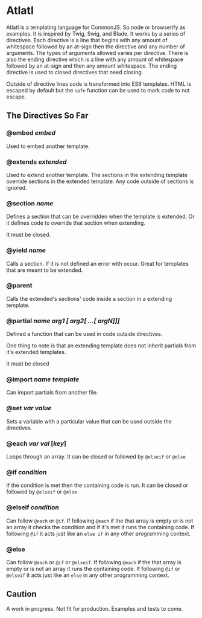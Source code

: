# Atlatl

Atlatl is a templating language for CommonJS. So node or browserify as examples. It is inspired by Twig, Swig, and Blade. It works by a series of directives. Each directive is a line that begins with any amount of whitespace followed by an at-sign then the directive and any number of arguments. The types of arguments allowed varies per directive. There is also the ending directive which is a line with any amount of whitespace followed by an at-sign and then any amount whitespace. The ending directive is used to closed directives that need closing.

Outside of directive lines code is transformed into ES6 templates. HTML is escaped by default but the `safe` function can be used to mark code to not escape.

## The Directives So Far

### @embed _embed_

Used to embed another template.

### @extends _extended_

Used to extend another template. The sections in the extending template override sections in the extended template. Any code outside of sections is ignored.

### @section _name_

Defines a section that can be overridden when the template is extended. Or it defines code to override that section when extending.

It must be closed.

### @yield _name_

Calls a section. If it is not defined an error with occur. Great for templates that are meant to be extended.

### @parent

Calls the extended's sections' code inside a section in a extending template.

### @partial _name arg1 [ arg2[ ...[ argN]]]_

Defined a function that can be used in code outside directives.

One thing to note is that an extending template does not inherit partials from it's extended templates.

It must be closed

### @import _name_ _template_

Can import partials from another file.

### @set _var_ _value_

Sets a variable with a particular value that can be used outside the directives.

### @each _var_ _val_ [_key_]

Loops through an array. It can be closed or followed by `@elseif` or `@else`

### @if _condition_

If the condition is met then the containing code is run. It can be closed or followed by `@elseif` or `@else`

### @elseif _condition_

Can follow `@each` or `@if`. If following `@each` if the that array is empty or is not an array it checks the condition and if it's met it runs the containing code. If following `@if` it acts just like an `else if` in any other programming context.

### @else

Can follow `@each` or `@if` or `@elseif`. If following `@each` if the that array is empty or is not an array it runs the containing code. If following `@if` or `@elseif` it acts just like an `else` in any other programming context.

## Caution

A work in progress. Not fit for production. Examples and tests to come.
